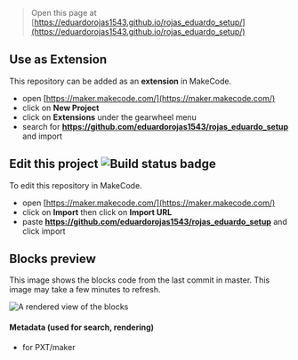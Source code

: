 
> Open this page at [https://eduardorojas1543.github.io/rojas_eduardo_setup/](https://eduardorojas1543.github.io/rojas_eduardo_setup/)

## Use as Extension

This repository can be added as an **extension** in MakeCode.

* open [https://maker.makecode.com/](https://maker.makecode.com/)
* click on **New Project**
* click on **Extensions** under the gearwheel menu
* search for **https://github.com/eduardorojas1543/rojas_eduardo_setup** and import

## Edit this project ![Build status badge](https://github.com/eduardorojas1543/rojas_eduardo_setup/workflows/MakeCode/badge.svg)

To edit this repository in MakeCode.

* open [https://maker.makecode.com/](https://maker.makecode.com/)
* click on **Import** then click on **Import URL**
* paste **https://github.com/eduardorojas1543/rojas_eduardo_setup** and click import

## Blocks preview

This image shows the blocks code from the last commit in master.
This image may take a few minutes to refresh.

![A rendered view of the blocks](https://github.com/eduardorojas1543/rojas_eduardo_setup/raw/master/.github/makecode/blocks.png)

#### Metadata (used for search, rendering)

* for PXT/maker
<script src="https://makecode.com/gh-pages-embed.js"></script><script>makeCodeRender("{{ site.makecode.home_url }}", "{{ site.github.owner_name }}/{{ site.github.repository_name }}");</script>
